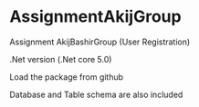 # AssignmentAkijGroup
Assignment AkijBashirGroup (User Registration)

.Net version (.Net core 5.0)

Load the package from github 

Database and Table schema are also included 
